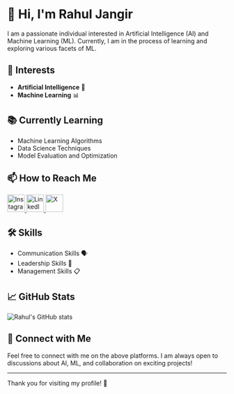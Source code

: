 # 👋 Hi, I'm Rahul Jangir

I am a passionate individual interested in Artificial Intelligence (AI) and Machine Learning (ML). Currently, I am in the process of learning and exploring various facets of ML.

## 🧠 Interests
- **Artificial Intelligence** 🤖
- **Machine Learning** 📊

## 📚 Currently Learning
- Machine Learning Algorithms
- Data Science Techniques
- Model Evaluation and Optimization

## 📫 How to Reach Me

<a href="https://www.instagram.com/your_instagram" target="_blank">
  <img src="https://upload.wikimedia.org/wikipedia/commons/a/a5/Instagram_icon.png" alt="Instagram" width="40" height="40">
</a>
<a href="https://www.linkedin.com/in/your_linkedin" target="_blank">
  <img src="https://upload.wikimedia.org/wikipedia/commons/c/ca/LinkedIn_logo_initials.png" alt="LinkedIn" width="40" height="40">
</a>
<a href="https://twitter.com/your_x" target="_blank">
  <img src="https://upload.wikimedia.org/wikipedia/commons/6/6f/X_logo_2023.png" alt="X" width="40" height="40">
</a>

## 🛠️ Skills
- Communication Skills 🗣️
- Leadership Skills 👥
- Management Skills 📋

## 📈 GitHub Stats
![Rahul's GitHub stats](https://github-readme-stats.vercel.app/api?username=your_github_username&show_icons=true&theme=radical)

## 🔗 Connect with Me
Feel free to connect with me on the above platforms. I am always open to discussions about AI, ML, and collaboration on exciting projects!

---

Thank you for visiting my profile! 🌟
